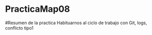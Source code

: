 # PracticaMap08
#Resumen de la practica
Habituarnos al ciclo de trabajo con Git, logs,      conflicto tipo1
